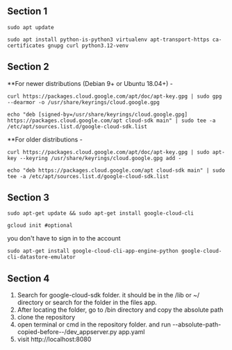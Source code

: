 Section 1
-------------------------------------------------------------------------------------------------------------
```
sudo apt update
```

```
sudo apt install python-is-python3 virtualenv apt-transport-https ca-certificates gnupg curl python3.12-venv
```

Section 2
-------------------------------------------------------------------------------------------------------------
**For newer distributions (Debian 9+ or Ubuntu 18.04+) -

```
curl https://packages.cloud.google.com/apt/doc/apt-key.gpg | sudo gpg --dearmor -o /usr/share/keyrings/cloud.google.gpg
```

```
echo "deb [signed-by=/usr/share/keyrings/cloud.google.gpg] https://packages.cloud.google.com/apt cloud-sdk main" | sudo tee -a /etc/apt/sources.list.d/google-cloud-sdk.list
```

**For older distributions - 

```
curl https://packages.cloud.google.com/apt/doc/apt-key.gpg | sudo apt-key --keyring /usr/share/keyrings/cloud.google.gpg add -
```

```
echo "deb https://packages.cloud.google.com/apt cloud-sdk main" | sudo tee -a /etc/apt/sources.list.d/google-cloud-sdk.list
```

Section 3
-------------------------------------------------------------------------------------------------------------
```
sudo apt-get update && sudo apt-get install google-cloud-cli
```

```
gcloud init #optional
```

you don't have to sign in to the account

```
sudo apt-get install google-cloud-cli-app-engine-python google-cloud-cli-datastore-emulator
```
Section 4
---------------------------------------------------------------------
1. Search for google-cloud-sdk folder. it should be in the /lib or ~/ directory or search for the folder in the files app. 
2. After locating the folder, go to /bin directory and copy the absolute path
3. clone the repository 
4. open terminal or cmd in the repository folder. and run --absolute-path-copied-before--/dev_appserver.py app.yaml
5. visit http://localhost:8080